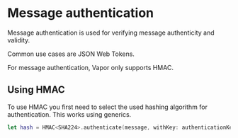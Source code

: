 # Message authentication

Message authentication is used for verifying message authenticity and validity.

Common use cases are JSON Web Tokens.

For message authentication, Vapor only supports HMAC.

## Using HMAC

To use HMAC you first need to select the used hashing algorithm for authentication. This works using generics.

```swift
let hash = HMAC<SHA224>.authenticate(message, withKey: authenticationKey)
```
